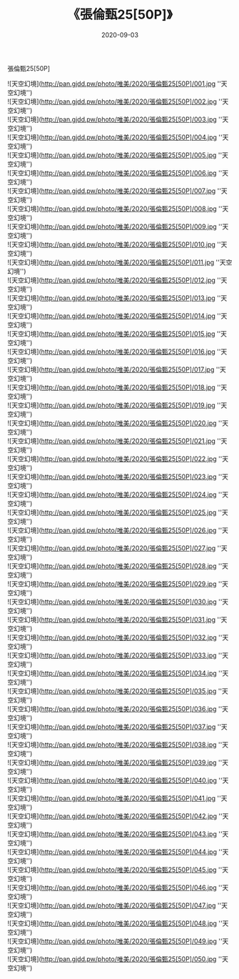 ﻿---
layout: post
title:  《張倫甄25[50P]》
date:   2020-09-03
img: http://pan.gjdd.pw/photo/唯美/2020/張倫甄25[50P]/000.jpg
categories: [美女, 清纯, 唯美]
---

張倫甄25[50P]



![天空幻境](http://pan.gjdd.pw/photo/唯美/2020/張倫甄25[50P]/001.jpg ''天空幻境'') <br>
![天空幻境](http://pan.gjdd.pw/photo/唯美/2020/張倫甄25[50P]/002.jpg ''天空幻境'') <br>
![天空幻境](http://pan.gjdd.pw/photo/唯美/2020/張倫甄25[50P]/003.jpg ''天空幻境'') <br>
![天空幻境](http://pan.gjdd.pw/photo/唯美/2020/張倫甄25[50P]/004.jpg ''天空幻境'') <br>
![天空幻境](http://pan.gjdd.pw/photo/唯美/2020/張倫甄25[50P]/005.jpg ''天空幻境'') <br>
![天空幻境](http://pan.gjdd.pw/photo/唯美/2020/張倫甄25[50P]/006.jpg ''天空幻境'') <br>
![天空幻境](http://pan.gjdd.pw/photo/唯美/2020/張倫甄25[50P]/007.jpg ''天空幻境'') <br>
![天空幻境](http://pan.gjdd.pw/photo/唯美/2020/張倫甄25[50P]/008.jpg ''天空幻境'') <br>
![天空幻境](http://pan.gjdd.pw/photo/唯美/2020/張倫甄25[50P]/009.jpg ''天空幻境'') <br>
![天空幻境](http://pan.gjdd.pw/photo/唯美/2020/張倫甄25[50P]/010.jpg ''天空幻境'') <br>
![天空幻境](http://pan.gjdd.pw/photo/唯美/2020/張倫甄25[50P]/011.jpg ''天空幻境'') <br>
![天空幻境](http://pan.gjdd.pw/photo/唯美/2020/張倫甄25[50P]/012.jpg ''天空幻境'') <br>
![天空幻境](http://pan.gjdd.pw/photo/唯美/2020/張倫甄25[50P]/013.jpg ''天空幻境'') <br>
![天空幻境](http://pan.gjdd.pw/photo/唯美/2020/張倫甄25[50P]/014.jpg ''天空幻境'') <br>
![天空幻境](http://pan.gjdd.pw/photo/唯美/2020/張倫甄25[50P]/015.jpg ''天空幻境'') <br>
![天空幻境](http://pan.gjdd.pw/photo/唯美/2020/張倫甄25[50P]/016.jpg ''天空幻境'') <br>
![天空幻境](http://pan.gjdd.pw/photo/唯美/2020/張倫甄25[50P]/017.jpg ''天空幻境'') <br>
![天空幻境](http://pan.gjdd.pw/photo/唯美/2020/張倫甄25[50P]/018.jpg ''天空幻境'') <br>
![天空幻境](http://pan.gjdd.pw/photo/唯美/2020/張倫甄25[50P]/019.jpg ''天空幻境'') <br>
![天空幻境](http://pan.gjdd.pw/photo/唯美/2020/張倫甄25[50P]/020.jpg ''天空幻境'') <br>
![天空幻境](http://pan.gjdd.pw/photo/唯美/2020/張倫甄25[50P]/021.jpg ''天空幻境'') <br>
![天空幻境](http://pan.gjdd.pw/photo/唯美/2020/張倫甄25[50P]/022.jpg ''天空幻境'') <br>
![天空幻境](http://pan.gjdd.pw/photo/唯美/2020/張倫甄25[50P]/023.jpg ''天空幻境'') <br>
![天空幻境](http://pan.gjdd.pw/photo/唯美/2020/張倫甄25[50P]/024.jpg ''天空幻境'') <br>
![天空幻境](http://pan.gjdd.pw/photo/唯美/2020/張倫甄25[50P]/025.jpg ''天空幻境'') <br>
![天空幻境](http://pan.gjdd.pw/photo/唯美/2020/張倫甄25[50P]/026.jpg ''天空幻境'') <br>
![天空幻境](http://pan.gjdd.pw/photo/唯美/2020/張倫甄25[50P]/027.jpg ''天空幻境'') <br>
![天空幻境](http://pan.gjdd.pw/photo/唯美/2020/張倫甄25[50P]/028.jpg ''天空幻境'') <br>
![天空幻境](http://pan.gjdd.pw/photo/唯美/2020/張倫甄25[50P]/029.jpg ''天空幻境'') <br>
![天空幻境](http://pan.gjdd.pw/photo/唯美/2020/張倫甄25[50P]/030.jpg ''天空幻境'') <br>
![天空幻境](http://pan.gjdd.pw/photo/唯美/2020/張倫甄25[50P]/031.jpg ''天空幻境'') <br>
![天空幻境](http://pan.gjdd.pw/photo/唯美/2020/張倫甄25[50P]/032.jpg ''天空幻境'') <br>
![天空幻境](http://pan.gjdd.pw/photo/唯美/2020/張倫甄25[50P]/033.jpg ''天空幻境'') <br>
![天空幻境](http://pan.gjdd.pw/photo/唯美/2020/張倫甄25[50P]/034.jpg ''天空幻境'') <br>
![天空幻境](http://pan.gjdd.pw/photo/唯美/2020/張倫甄25[50P]/035.jpg ''天空幻境'') <br>
![天空幻境](http://pan.gjdd.pw/photo/唯美/2020/張倫甄25[50P]/036.jpg ''天空幻境'') <br>
![天空幻境](http://pan.gjdd.pw/photo/唯美/2020/張倫甄25[50P]/037.jpg ''天空幻境'') <br>
![天空幻境](http://pan.gjdd.pw/photo/唯美/2020/張倫甄25[50P]/038.jpg ''天空幻境'') <br>
![天空幻境](http://pan.gjdd.pw/photo/唯美/2020/張倫甄25[50P]/039.jpg ''天空幻境'') <br>
![天空幻境](http://pan.gjdd.pw/photo/唯美/2020/張倫甄25[50P]/040.jpg ''天空幻境'') <br>
![天空幻境](http://pan.gjdd.pw/photo/唯美/2020/張倫甄25[50P]/041.jpg ''天空幻境'') <br>
![天空幻境](http://pan.gjdd.pw/photo/唯美/2020/張倫甄25[50P]/042.jpg ''天空幻境'') <br>
![天空幻境](http://pan.gjdd.pw/photo/唯美/2020/張倫甄25[50P]/043.jpg ''天空幻境'') <br>
![天空幻境](http://pan.gjdd.pw/photo/唯美/2020/張倫甄25[50P]/044.jpg ''天空幻境'') <br>
![天空幻境](http://pan.gjdd.pw/photo/唯美/2020/張倫甄25[50P]/045.jpg ''天空幻境'') <br>
![天空幻境](http://pan.gjdd.pw/photo/唯美/2020/張倫甄25[50P]/046.jpg ''天空幻境'') <br>
![天空幻境](http://pan.gjdd.pw/photo/唯美/2020/張倫甄25[50P]/047.jpg ''天空幻境'') <br>
![天空幻境](http://pan.gjdd.pw/photo/唯美/2020/張倫甄25[50P]/048.jpg ''天空幻境'') <br>
![天空幻境](http://pan.gjdd.pw/photo/唯美/2020/張倫甄25[50P]/049.jpg ''天空幻境'') <br>
![天空幻境](http://pan.gjdd.pw/photo/唯美/2020/張倫甄25[50P]/050.jpg ''天空幻境'') <br>